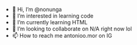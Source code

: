 - 👋 Hi, I’m @nonunga
- 👀 I’m interested in learning code
- 🌱 I’m currently learning HTML
- 💞️ I’m looking to collaborate on N/A right now lol
- 📫 How to reach me antonioo.mor on IG 

<!---
nonunga/nonunga is a ✨ special ✨ repository because its `README.md` (this file) appears on your GitHub profile.
You can click the Preview link to take a look at your changes.
--->
